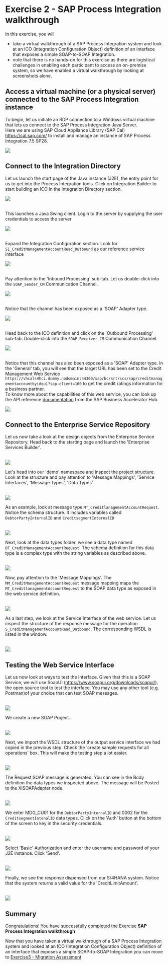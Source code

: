 # Exercise 2 - SAP Process Integration walkthrough

In this exercise, you will

- take a virtual walkthrough of a SAP Process Integration system and look at an ICO (Integration Configuration Object) definition of an interface that exposes a simple SOAP-to-SOAP Integration.
- note that there is no hands-on for this exercise as there are logistical challenges in enabling each participant to access an on-premise system, so we have enabled a virtual walkthrough by looking at screenshots alone.

## Access a virtual machine (or a physical server) connected to the SAP Process Integration instance
To begin, let us initiate an RDP connection to a Windows virtual machine that lets us connect to the SAP Process Integration Java Server. <br> Here we are using SAP Cloud Appliance Library (SAP Cal) https://cal.sap.com/ to install and manage an instance of SAP Process Integration 7.5 SP28. <br>

![](/exercises/ex2/images/ex2_14.png)

## Connect to the Integration Directory
Let us launch the start page of the Java instance (J2E), the entry point for us to get into the Process Integration tools. Click on Integration Builder to start building an ICO in the Integration Directory section. <br>

![](/exercises/ex2/images/ex2_1.png)

<br> This launches a Java Swing client. Login to the server by supplying the user credentials to access the server

![](/exercises/ex2/images/ex2_2.png)

<br>Expand the Integration Configuration section. Look for `SI_CreditManagementAccountRead_Outbound` as our reference service interface 

![](/exercises/ex2/images/ex2_3.png)

<br>Pay attention to the 'Inbound Processing' sub-tab. Let us double-click into the `SOAP_Sender_CM` Communication Channel.

![](/exercises/ex2/images/ex2_4.png)

<br>Notice that the channel has been exposed as a 'SOAP' Adapter type.

![](/exercises/ex2/images/ex2_5.png)

<br>Head back to the ICO definition and click on the 'Outbound Processing' sub-tab. Double-click into the `SOAP_Receiver_CM` Communication Channel.

![](/exercises/ex2/images/ex2_6.png)

<br>Notice that this channel has also been exposed as a 'SOAP' Adapter type. In the 'General' tab, you will see that the target URL has been set to the Credit Management Web Service `https://vhcals4hci.dummy.nodomain:44300/sap/bc/srt/scs/sap/creditmanagementaccountbyidqu1?sap-client=100` to get the credit ratings information for a business partner. 
<br> To know more about the capabilities of this web service, you can look up the API reference [documentation](https://api.sap.com/api/OP_CREDITMANAGEMENTACCOUNTBYIDQU1/overview)  from the SAP Business Accelerator Hub.

![](/exercises/ex2/images/ex2_7.png)

## Connect to the Enterprise Service Repository
Let us now take a look at the design objects from the Enterprise Service Repository. Head back to the starting page and launch the 'Enterprise Services Builder'.

<br>![](/exercises/ex2/images/ex2_8.png)

Let's head into our 'demo' namespace and inspect the project structure. Look at the structure and pay attention to 'Message Mappings', 'Service Interfaces', 'Message Types', 'Data Types'.

<br>![](/exercises/ex2/images/ex2_9.png)

As an example, look at message type `MT_CreditlanagementAccountRequest`. Notice the schema structure. It includes variables called `DebtorPartyInternalID` and `CreditsegmentInternalID`

<br>![](/exercises/ex2/images/ex2_10.png)

Next, look at the data types folder. we see a data type named `DT_CreditManagementAccountRequest`. The schema definition for this data type is a complex type with the string variables as described above. 

<br>![](/exercises/ex2/images/ex2_11.png)

Now, pay attention to the 'Message Mappings'. The `MM_CreditManagementAccountRequest` message mapping maps the `MT_CreditlanagementAccountRequest` to the SOAP data type as exposed in the web service definition.

<br>![](/exercises/ex2/images/ex2_12.png)

As a last step, we look at the Service Interface of the web service. Let us inspect the structure of the response message for the operation `S_CreditManagementAccountRead_Outbound`. The corresponding WSDL is listed in the window.

<br>![](/exercises/ex2/images/ex2_13.png)

## Testing the Web Service Interface
Let us now look at ways to test the Interface. Given that this is a SOAP Service, we will use SoapUI (https://www.soapui.org/downloads/soapui/), the open source tool to test the interface. You may use any other tool (e.g. Postman)of your choice that can test SOAP messages.

<br>![](/exercises/ex2/images/ex2_15.png)

We create a new SOAP Project.

<br>![](/exercises/ex2/images/ex2_16.png)

Next, we import the WSDL structure of the output service interface we had  copied in the previous step. Check the 'create sample requests for all operations' box. This will make the testing step a lot easier.

<br>![](/exercises/ex2/images/ex2_17.png)

The Request SOAP message is generated. You can see in the Body definition the data types we inspected above. The message will be Posted to the XISOAPAdapter node.

<br>![](/exercises/ex2/images/ex2_18.png)

We enter MDG_CU01 for the `DebtorPartyInternalID` and 0002 for the `CreditsegmentIntenalID` data types. Click on the 'Auth' button at the bottom of the screen to key in the security credentials.

<br>![](/exercises/ex2/images/ex2_19.png)

Select 'Basic' Authorization and enter the username and password of your J2E instance. Click 'Send'.

<br>![](/exercises/ex2/images/ex2_20.png)

Finally, we see the response dispensed from our S/4HANA system. Notice that the system returns a valid value for the 'CreditLimitAmount'.

<br>![](/exercises/ex2/images/ex2_22.png)



## Summary

Congratulations! You have successfully completed the Exercise **SAP Process Integration walkthrough**

Now that you have taken a virtual walkthrough of a SAP Process Integration system and looked at an ICO (Integration Configuration Object) definition of an interface that exposes a simple SOAP-to-SOAP Integration you can move to [Exercise3 - Migration Assessment](../ex3/README.md) 


